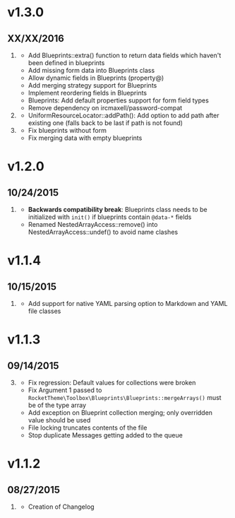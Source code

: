 # v1.3.0
## XX/XX/2016

1. [](#new)
    * Add Blueprints::extra() function to return data fields which haven't been defined in blueprints
    * Add missing form data into Blueprints class
    * Allow dynamic fields in Blueprints (property@)
    * Add merging strategy support for Blueprints
    * Implement reordering fields in Blueprints
    * Blueprints: Add default properties support for form field types
    * Remove dependency on ircmaxell/password-compat
2. [](#improved)
    * UniformResourceLocator::addPath(): Add option to add path after existing one (falls back to be last if path is not found)
3. [](#bugfix)
    * Fix blueprints without form
    * Fix merging data with empty blueprints

# v1.2.0
## 10/24/2015

1. [](#new)
    * **Backwards compatibility break**: Blueprints class needs to be initialized with `init()` if blueprints contain `@data-*` fields 
    * Renamed NestedArrayAccess::remove() into NestedArrayAccess::undef() to avoid name clashes

# v1.1.4
## 10/15/2015

1. [](#new)
    * Add support for native YAML parsing option to Markdown and YAML file classes

# v1.1.3
## 09/14/2015

3. [](#bugfix)
    * Fix regression: Default values for collections were broken
    * Fix Argument 1 passed to `RocketTheme\Toolbox\Blueprints\Blueprints::mergeArrays()` must be of the type array
    * Add exception on Blueprint collection merging; only overridden value should be used
    * File locking truncates contents of the file
    * Stop duplicate Messages getting added to the queue

# v1.1.2
## 08/27/2015

1. [](#new)
    * Creation of Changelog
